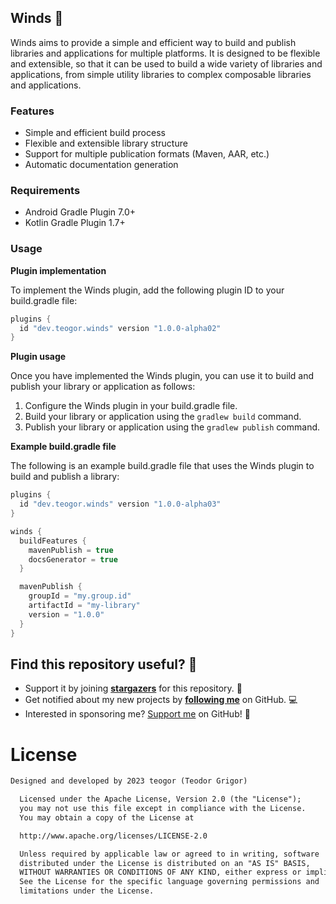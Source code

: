 ## Winds 🍃

Winds aims to provide a simple and efficient way to build and publish libraries and applications for
multiple platforms. It is designed to be flexible and extensible, so that it can be used to build a
wide variety of libraries and applications, from simple utility libraries to complex composable
libraries and applications.

### Features

* Simple and efficient build process
* Flexible and extensible library structure
* Support for multiple publication formats (Maven, AAR, etc.)
* Automatic documentation generation

### Requirements

* Android Gradle Plugin 7.0+
* Kotlin Gradle Plugin 1.7+

### Usage

**Plugin implementation**

To implement the Winds plugin, add the following plugin ID to your build.gradle file:

```kotlin
plugins {
  id "dev.teogor.winds" version "1.0.0-alpha02"
}
```

**Plugin usage**

Once you have implemented the Winds plugin, you can use it to build and publish your library or
application as follows:

1. Configure the Winds plugin in your build.gradle file.
2. Build your library or application using the `gradlew build` command.
3. Publish your library or application using the `gradlew publish` command.

**Example build.gradle file**

The following is an example build.gradle file that uses the Winds plugin to build and publish a
library:

```kotlin
plugins {
  id "dev.teogor.winds" version "1.0.0-alpha03"
}

winds {
  buildFeatures {
    mavenPublish = true
    docsGenerator = true
  }

  mavenPublish {
    groupId = "my.group.id"
    artifactId = "my-library"
    version = "1.0.0"
  }
}
```

## Find this repository useful? 🩷

* Support it by joining __[stargazers](https://github.com/teogor/winds/stargazers)__ for this
  repository. 📁
* Get notified about my new projects by __[following me](https://github.com/teogor)__ on GitHub. 💻
* Interested in sponsoring me? [Support me](sponsor.md) on GitHub! 🤝

# License

```xml
Designed and developed by 2023 teogor (Teodor Grigor)

  Licensed under the Apache License, Version 2.0 (the "License");
  you may not use this file except in compliance with the License.
  You may obtain a copy of the License at

  http://www.apache.org/licenses/LICENSE-2.0

  Unless required by applicable law or agreed to in writing, software
  distributed under the License is distributed on an "AS IS" BASIS,
  WITHOUT WARRANTIES OR CONDITIONS OF ANY KIND, either express or implied.
  See the License for the specific language governing permissions and
  limitations under the License.
```
